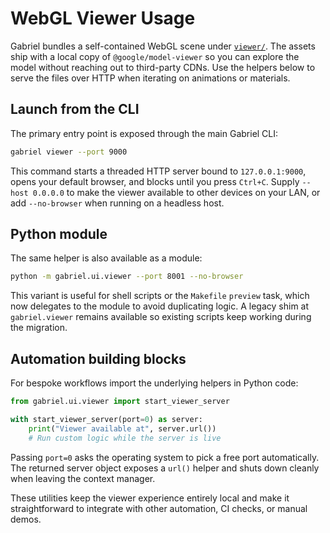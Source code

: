 # WebGL Viewer Usage

Gabriel bundles a self-contained WebGL scene under [`viewer/`](../../viewer). The assets ship with a
local copy of `@google/model-viewer` so you can explore the model without reaching out to third-party
CDNs. Use the helpers below to serve the files over HTTP when iterating on animations or materials.

## Launch from the CLI

The primary entry point is exposed through the main Gabriel CLI:

```bash
gabriel viewer --port 9000
```

This command starts a threaded HTTP server bound to `127.0.0.1:9000`, opens your default browser, and
blocks until you press `Ctrl+C`. Supply `--host 0.0.0.0` to make the viewer
available to other devices on your LAN, or add `--no-browser` when running on a headless host.

## Python module

The same helper is also available as a module:

```bash
python -m gabriel.ui.viewer --port 8001 --no-browser
```

This variant is useful for shell scripts or the `Makefile` `preview` task, which now delegates to the
module to avoid duplicating logic. A legacy shim at ``gabriel.viewer`` remains available so existing
scripts keep working during the migration.

## Automation building blocks

For bespoke workflows import the underlying helpers in Python code:

```python
from gabriel.ui.viewer import start_viewer_server

with start_viewer_server(port=0) as server:
    print("Viewer available at", server.url())
    # Run custom logic while the server is live
```

Passing `port=0` asks the operating system to pick a free port automatically. The returned server
object exposes a `url()` helper and shuts down cleanly when leaving the context manager.

These utilities keep the viewer experience entirely local and make it straightforward to integrate
with other automation, CI checks, or manual demos.
